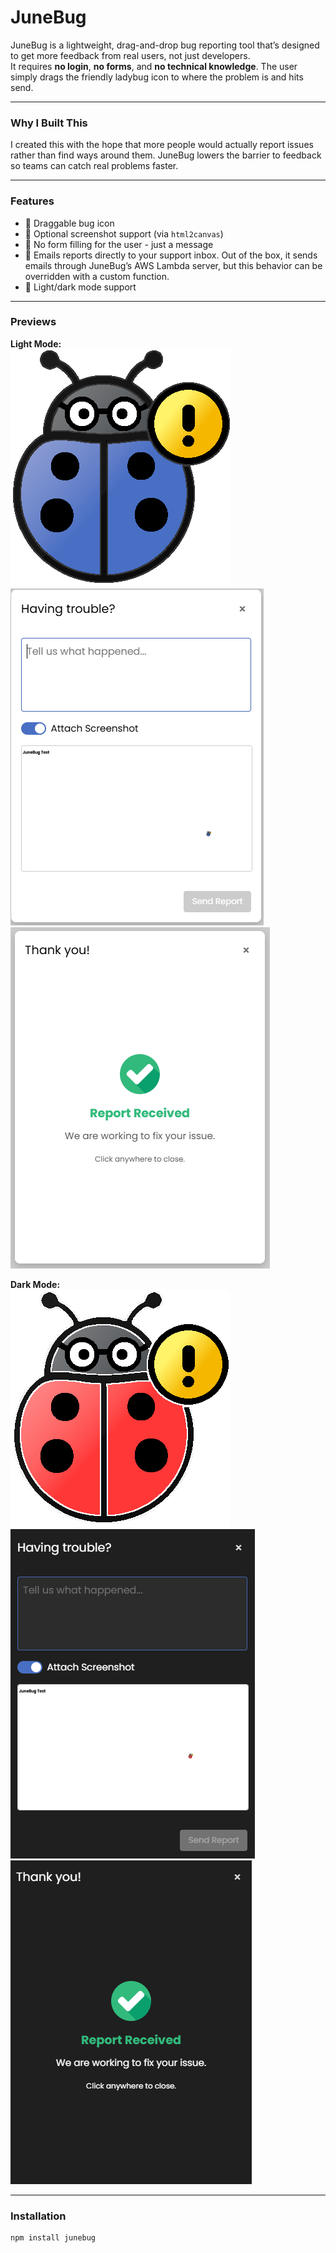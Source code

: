 # JuneBug

JuneBug is a lightweight, drag-and-drop bug reporting tool that’s designed to get more feedback from real users, not just developers.  
It requires **no login**, **no forms**, and **no technical knowledge**. The user simply drags the friendly ladybug icon to where the problem is and hits send.

---

### Why I Built This

I created this with the hope that more people would actually report issues rather than find ways around them. JuneBug lowers the barrier to feedback so teams can catch real problems faster.

---

### Features

- 🐞 Draggable bug icon
- 📸 Optional screenshot support (via `html2canvas`)
- 📝 No form filling for the user - just a message
- 📧 Emails reports directly to your support inbox. Out of the box, it sends emails through JuneBug’s AWS Lambda server, but this behavior can be overridden with a custom function.
- 🌙 Light/dark mode support

---

### Previews

**Light Mode:**  
![JuneBug Icon Preview Light Mode](https://github.com/jeffalo13/junebug/blob/main/assets/images/JuneBugIcon.png)
![JuneBug Popup Preview Light Mode](https://github.com/jeffalo13/junebug/blob/main/assets/images/user-popup-input-light-preview.png)
![JuneBug Confirmation Preview Light Mode](https://github.com/jeffalo13/junebug/blob/main/assets/images/bug-submitted-light-preview.png)

**Dark Mode:**  
![JuneBug Icon Preview Dark Mode](https://github.com/jeffalo13/junebug/blob/main/assets/images/JuneBugIconDarkMode.png)
![JuneBug Popup Preview Dark Mode](https://github.com/jeffalo13/junebug/blob/main/assets/images/user-popup-input-dark-preview.png)
![JuneBug Confirmation Preview Dark Mode](https://github.com/jeffalo13/junebug/blob/main/assets/images/bug-submitted-dark-preview.png)

---

### Installation

```bash
npm install junebug
